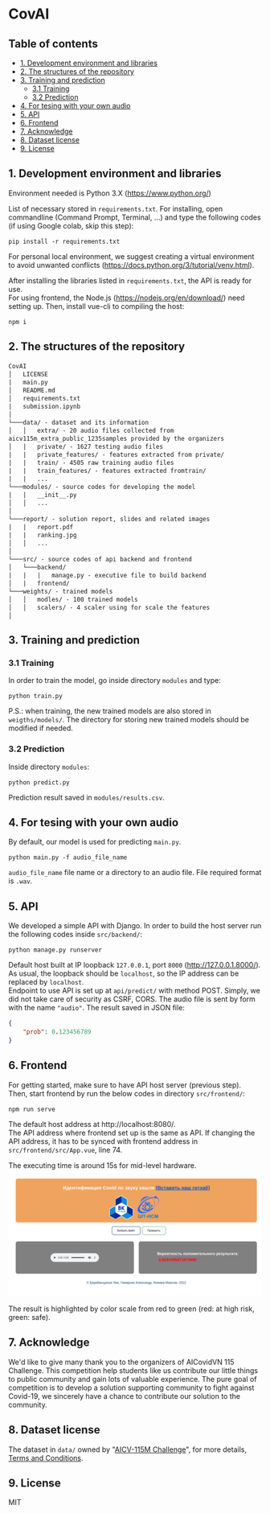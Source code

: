 # CovAI



## Table of contents
* [1. Development environment and libraries](#1-development-environment-and-libraries)
* [2. The structures of the repository](#2-the-structures-of-the-repository)
* [3. Training and prediction](#3-training-and-prediction)
    * [3.1 Training](#31-training)
    * [3.2 Prediction](#32-prediction)
* [4. For tesing with your own audio](#4-for-tesing-with-your-own-audio)
* [5. API](#5-api)
* [6. Frontend](#6-frontend)
* [7. Acknowledge](#7-acknowledge)
* [8. Dataset license](#8-dataset-license)
* [9. License](#9-license)

## 1. Development environment and libraries

Environment needed is Python 3.X (https://www.python.org/)

List of necessary stored in `requirements.txt`. For installing, open commandline (Command Prompt, Terminal, ...) and type the following codes (if using Google colab, skip this step):
```
pip install -r requirements.txt
```

For personal local environment, we suggest creating a virtual environment to avoid unwanted conflicts (https://docs.python.org/3/tutorial/venv.html).

After installing the libraries listed in `requirements.txt`, the API is ready for use.  
For using frontend, the Node.js (https://nodejs.org/en/download/) need setting up. Then, install vue-cli to compiling the host:
```
npm i
```

## 2. The structures of the repository

```
CovAI
│   LICENSE
|   main.py
│   README.md
│   requirements.txt
|   submission.ipynb
│
└───data/ - dataset and its information
│   │   extra/ - 20 audio files collected from aicv115m_extra_public_1235samples provided by the organizers
│   |   private/ - 1627 testing audio files
|   |   private_features/ - features extracted from private/
|   |   train/ - 4505 raw training audio files
|   |   train_features/ - features extracted fromtrain/
|   |   ...
└───modules/ - source codes for developing the model
|   |   __init__.py
│   │   ...
│
└───report/ - solution report, slides and related images
|   |   report.pdf
|   |   ranking.jpg
│   │   ...
│
└───src/ - source codes of api backend and frontend
│   └───backend/
|   |   |   manage.py - executive file to build backend
│   |   frontend/
└───weights/ - trained models
│   │   modles/ - 100 trained models
│   │   scalers/ - 4 scaler using for scale the features
│
```

## 3. Training and prediction

### 3.1 Training

In order to train the model, go inside directory `modules` and type:
```
python train.py
```

P.S.: when training, the new trained models are also stored in `weigths/models/`. The directory for storing new trained models should be modified if needed.

### 3.2 Prediction

Inside directory `modules`:
```
python predict.py
```

Prediction result saved in `modules/results.csv`.

## 4. For tesing with your own audio

By default, our model is used for predicting `main.py`.
```
python main.py -f audio_file_name
```

`audio_file_name` file name or a directory to an audio file. File required format is `.wav`.

## 5. API

We developed a simple API with Django. In order to build the host server run the following codes inside `src/backend/`:
```
python manage.py runserver
```

Default host built at IP loopback `127.0.0.1`, port `8000` (http://127.0.0.1.8000/). As usual, the loopback should be `localhost`, so the IP address can be replaced by `localhost`.  
Endpoint to use API is set up at  `api/predict/` with method POST. Simply, we did not take care of security as CSRF, CORS. The audio file is sent by form with the name `"audio"`. The result saved in JSON file:
```json
{
    "prob": 0.123456789
}
```


## 6. Frontend

For getting started, make sure to have API host server (previous step).  
Then, start frontend by run the below codes in directory `src/frontend/`:
```
npm run serve
```

The default host address at http://localhost:8080/.  
The API address where frontend set up is the same as API. If changing the API address, it has to be synced with frontend address in `src/frontend/src/App.vue`, line 74.  

The executing time is around 15s for mid-level hardware.

![img.png](img.png)

The result is highlighted by color scale from red to green (red: at high risk, green: safe).

## 7. Acknowledge

We'd like to give many thank you to the organizers of AICovidVN 115 Challenge. This competition help students like us contribute our little things to public community and gain lots of valuable experience.
The pure goal of competition is to develop a solution supporting community to fight against Covid-19, we sincerely have a chance to contribute our solution to the community.

## 8. Dataset license

The dataset in  `data/` owned by "[AICV-115M Challenge](https://aihub.vn/competitions/22#learn_the_details)", for more details, [Terms and Conditions](https://aihub.vn/competitions/22#learn_the_details-terms_and_conditions).

## 9. License

MIT
